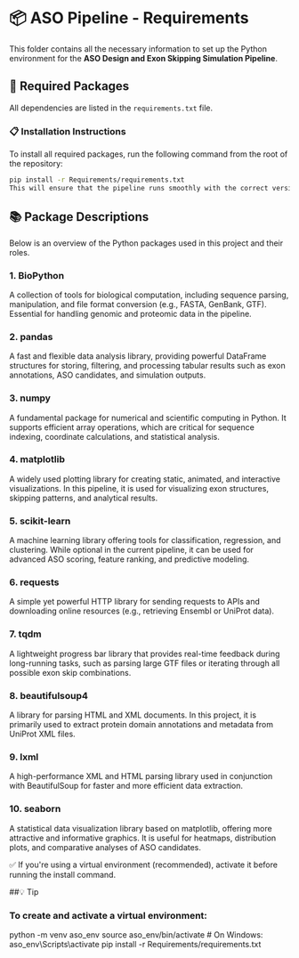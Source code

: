 # 📦 ASO Pipeline - Requirements

This folder contains all the necessary information to set up the Python environment for the **ASO Design and Exon Skipping Simulation Pipeline**.

## 🧪 Required Packages

All dependencies are listed in the `requirements.txt` file.

### 📋 Installation Instructions

To install all required packages, run the following command from the root of the repository:

```bash
pip install -r Requirements/requirements.txt
This will ensure that the pipeline runs smoothly with the correct versions of:
```

## 📚 Package Descriptions

Below is an overview of the Python packages used in this project and their roles.

### 1. BioPython
A collection of tools for biological computation, including sequence parsing, manipulation, and file format conversion (e.g., FASTA, GenBank, GTF). Essential for handling genomic and proteomic data in the pipeline.

### 2. pandas
A fast and flexible data analysis library, providing powerful DataFrame structures for storing, filtering, and processing tabular results such as exon annotations, ASO candidates, and simulation outputs.

### 3. numpy
A fundamental package for numerical and scientific computing in Python. It supports efficient array operations, which are critical for sequence indexing, coordinate calculations, and statistical analysis.

### 4. matplotlib
A widely used plotting library for creating static, animated, and interactive visualizations. In this pipeline, it is used for visualizing exon structures, skipping patterns, and analytical results.

### 5. scikit-learn
A machine learning library offering tools for classification, regression, and clustering. While optional in the current pipeline, it can be used for advanced ASO scoring, feature ranking, and predictive modeling.

### 6. requests
A simple yet powerful HTTP library for sending requests to APIs and downloading online resources (e.g., retrieving Ensembl or UniProt data).

### 7. tqdm
A lightweight progress bar library that provides real-time feedback during long-running tasks, such as parsing large GTF files or iterating through all possible exon skip combinations.

### 8. beautifulsoup4
A library for parsing HTML and XML documents. In this project, it is primarily used to extract protein domain annotations and metadata from UniProt XML files.

### 9. lxml
A high-performance XML and HTML parsing library used in conjunction with BeautifulSoup for faster and more efficient data extraction.

### 10. seaborn
A statistical data visualization library based on matplotlib, offering more attractive and informative graphics. It is useful for heatmaps, distribution plots, and comparative analyses of ASO candidates.



✅ If you're using a virtual environment (recommended), activate it before running the install command.

##💡 Tip
### To create and activate a virtual environment:

python -m venv aso_env
source aso_env/bin/activate  # On Windows: aso_env\Scripts\activate
pip install -r Requirements/requirements.txt
